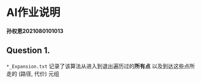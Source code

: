 # AI作业说明
#### 孙权恩2021080101013

## Question 1.
`*_Expansion.txt` 记录了该算法从进入到退出遍历过的**所有点** 
以及到达这些点所走的 (路径, 代价) 元组